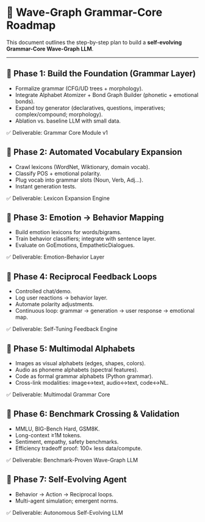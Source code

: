 # 📘 Wave-Graph Grammar-Core Roadmap

This document outlines the step-by-step plan to build a **self-evolving Grammar-Core Wave-Graph LLM**.

---

## 🔹 Phase 1: Build the Foundation (Grammar Layer)
- Formalize grammar (CFG/UD trees + morphology).
- Integrate Alphabet Atomizer + Bond Graph Builder (phonetic + emotional bonds).
- Expand toy generator (declaratives, questions, imperatives; complex/compound; morphology).
- Ablation vs. baseline LLM with small data.

✅ Deliverable: Grammar Core Module v1

## 🔹 Phase 2: Automated Vocabulary Expansion
- Crawl lexicons (WordNet, Wiktionary, domain vocab).
- Classify POS + emotional polarity.
- Plug vocab into grammar slots (Noun, Verb, Adj...).
- Instant generation tests.

✅ Deliverable: Lexicon Expansion Engine

## 🔹 Phase 3: Emotion → Behavior Mapping
- Build emotion lexicons for words/bigrams.
- Train behavior classifiers; integrate with sentence layer.
- Evaluate on GoEmotions, EmpatheticDialogues.

✅ Deliverable: Emotion-Behavior Layer

## 🔹 Phase 4: Reciprocal Feedback Loops
- Controlled chat/demo.
- Log user reactions → behavior layer.
- Automate polarity adjustments.
- Continuous loop: grammar → generation → user response → emotional map.

✅ Deliverable: Self-Tuning Feedback Engine

## 🔹 Phase 5: Multimodal Alphabets
- Images as visual alphabets (edges, shapes, colors).
- Audio as phoneme alphabets (spectral features).
- Code as formal grammar alphabets (Python grammar).
- Cross-link modalities: image↔text, audio↔text, code↔NL.

✅ Deliverable: Multimodal Grammar Core

## 🔹 Phase 6: Benchmark Crossing & Validation
- MMLU, BIG-Bench Hard, GSM8K.
- Long-context ≥1M tokens.
- Sentiment, empathy, safety benchmarks.
- Efficiency tradeoff proof: 100× less data/compute.

✅ Deliverable: Benchmark-Proven Wave-Graph LLM

## 🔹 Phase 7: Self-Evolving Agent
- Behavior → Action → Reciprocal loops.
- Multi-agent simulation; emergent norms.

✅ Deliverable: Autonomous Self-Evolving LLM
